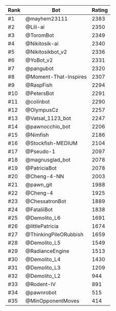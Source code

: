 Rank|Bot|Rating
---|---|---
#1|@mayhem23111|2383
#2|@Lili-ai|2350
#3|@ToromBot|2349
#4|@Nikitosik-ai|2340
#5|@Nikitosikbot_v2|2336
#6|@YoBot_v2|2331
#7|@pangubot|2320
#8|@Moment-That-Inspires|2307
#9|@RaspFish|2294
#10|@PetersBot|2291
#11|@colinbot|2290
#12|@OlympusCz|2257
#13|@Vatsal_1123_bot|2247
#14|@pawnocchio_bot|2206
#15|@Nimfish|2186
#16|@Stockfish-MEDIUM|2104
#17|@Pseudo-1|2097
#18|@magnusglad_bot|2078
#19|@PatriciaBot|2078
#20|@Cheng-4-NN|2003
#21|@pawn_git|1988
#22|@Cheng-4|1925
#23|@ChessatronBot|1889
#24|@FataliiBot|1838
#25|@Demolito_L6|1691
#26|@littlePatricia|1674
#27|@ThinkingPileORubbish|1659
#28|@Demolito_L5|1549
#29|@RadianceEngine|1513
#30|@Demolito_L4|1430
#31|@Demolito_L3|1209
#32|@Demolito_L2|944
#33|@Rodent-IV|891
#34|@pawnrobot|515
#35|@MinOpponentMoves|414
